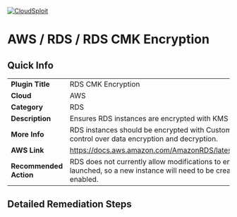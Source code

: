 [![CloudSploit](https://cloudsploit.com/img/logo-new-big-text-100.png "CloudSploit")](https://cloudsploit.com)

# AWS / RDS / RDS CMK Encryption

## Quick Info

| | |
|-|-|
| **Plugin Title** | RDS CMK Encryption |
| **Cloud** | AWS |
| **Category** | RDS |
| **Description** | Ensures RDS instances are encrypted with KMS Customer Master Keys(CMKs). |
| **More Info** | RDS instances should be encrypted with Customer Master Keys in order to have full control over data encryption and decryption. |
| **AWS Link** | https://docs.aws.amazon.com/AmazonRDS/latest/UserGuide/Overview.Encryption.html |
| **Recommended Action** | RDS does not currently allow modifications to encryption after the instance has been launched, so a new instance will need to be created with KMS CMK encryption enabled. |

## Detailed Remediation Steps




